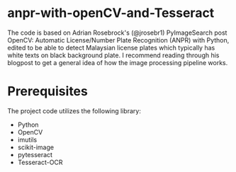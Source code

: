 # anpr-with-openCV-and-Tesseract
The code is based on Adrian Rosebrock's (@jrosebr1) PyImageSearch post OpenCV: Automatic License/Number Plate Recognition (ANPR) with Python, edited to be able to detect Malaysian license plates which typically has white texts on black background plate. I recommend reading through his blogpost to get a general idea of how the image processing pipeline works.

# Prerequisites
The project code utilizes the following library:

- Python  
- OpenCV  
- imutils   
- scikit-image  
- pytesseract   
- Tesseract-OCR 
